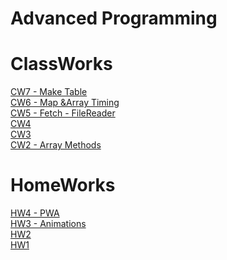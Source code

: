 # Advanced Programming


# ClassWorks
[CW7 - Make Table](https://ibrahimyyildirim.github.io/advancedProgramming/CW7/cw7.html)<br>
[CW6 - Map &Array Timing](https://ibrahimyyildirim.github.io/advancedProgramming/CW6/timing.html)<br>
[CW5 - Fetch - FileReader](https://ibrahimyyildirim.github.io/advancedProgramming/CW5/cw5.html)<br>
[CW4](https://ibrahimyyildirim.github.io/advancedProgramming/index2.html)<br>
[CW3](https://ibrahimyyildirim.github.io/advancedProgramming/inspector.html)<br>
[CW2 - Array Methods](https://ibrahimyyildirim.github.io/advancedProgramming/IbrahimYildirim_arrayDemo.html)

# HomeWorks
[HW4 - PWA](https://ibrahimyyildirim.github.io/advancedProgramming/index.html)<br>
[HW3 - Animations](https://ibrahimyyildirim.github.io/advancedProgramming/HW3/hw3.html)<br>
[HW2](https://ibrahimyyildirim.github.io/advancedProgramming/HW2/index.html)<br>
[HW1](https://ibrahimyyildirim.github.io/advancedProgramming/HW1%20-%20Add%20Course.html)
